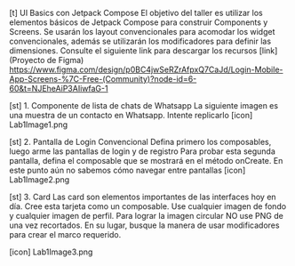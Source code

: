 [t] UI Basics con Jetpack Compose
El objetivo del taller es utilizar los elementos básicos de Jetpack Compose para construir Components y Screens. Se usarán los layout convencionales para acomodar los widget convencionales, además se utilizarán los modificadores para definir las dimensiones.
Consulte el siguiente link para descargar los recursos
[link] (Proyecto de Figma) https://www.figma.com/design/p0BC4jwSeRZrAfpxQ7CaJd/Login-Mobile-App-Screens-%7C-Free-(Community)?node-id=6-60&t=NJEheAiP3AIiwfaG-1 


[st] 1. Componente de lista de chats de Whatsapp
La siguiente imagen es una muestra de un contacto en Whatsapp. Intente replicarlo
[icon] Lab1Image1.png

[st] 2. Pantalla de Login Convencional
Defina primero los composables, luego arme las pantallas de login y de registro
Para probar esta segunda pantalla, defina el composable que se mostrará en el método onCreate. En este punto aún no sabemos cómo navegar entre pantallas
[icon] Lab1Image2.png

[st] 3. Card
Las card son elementos importantes de las interfaces hoy en día. Cree esta tarjeta como un composable. Use cualquier imagen de fondo y cualquier imagen de perfil. Para lograr la imagen circular NO use PNG de una vez recortados. En su lugar, busque la manera de usar modificadores para crear el marco requerido.

[icon] Lab1Image3.png
